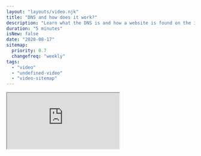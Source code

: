 ```yaml
---
layout: "layouts/video.njk"
title: "DNS and how does it work?"
description: "Learn what the DNS is and how a website is found on the internet."
duration: "5 minutes"
isNew: false
date: "2020-08-17"
sitemap:
  priority: 0.7
  changefreq: "weekly"
tags:
  - "video"
  - "undefined-video"
  - "video-sitemap"
---
```


<iframe class="w-full aspect-video mb-5" src="https://www.youtube.com/embed/Wj0od2ag5sk" title="DNS and how does it work?"></iframe>
